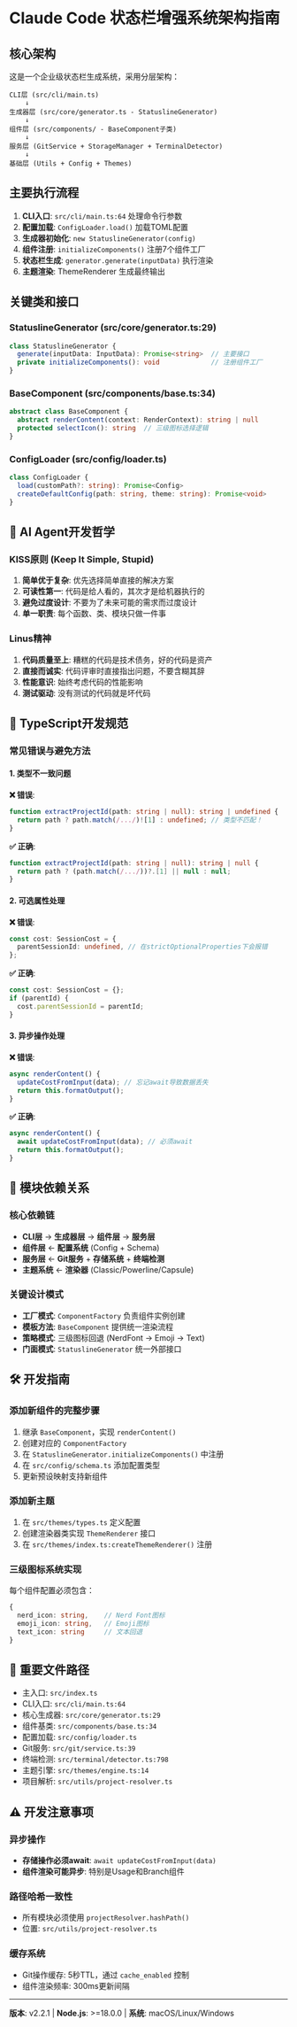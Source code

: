 # Claude Code 状态栏增强系统架构指南

## 核心架构

这是一个企业级状态栏生成系统，采用分层架构：

```
CLI层 (src/cli/main.ts)
    ↓
生成器层 (src/core/generator.ts - StatuslineGenerator)
    ↓
组件层 (src/components/ - BaseComponent子类)
    ↓
服务层 (GitService + StorageManager + TerminalDetector)
    ↓
基础层 (Utils + Config + Themes)
```

## 主要执行流程

1. **CLI入口**: `src/cli/main.ts:64` 处理命令行参数
2. **配置加载**: `ConfigLoader.load()` 加载TOML配置
3. **生成器初始化**: `new StatuslineGenerator(config)`
4. **组件注册**: `initializeComponents()` 注册7个组件工厂
5. **状态栏生成**: `generator.generate(inputData)` 执行渲染
6. **主题渲染**: ThemeRenderer 生成最终输出

## 关键类和接口

### StatuslineGenerator (src/core/generator.ts:29)
```typescript
class StatuslineGenerator {
  generate(inputData: InputData): Promise<string>  // 主要接口
  private initializeComponents(): void             // 注册组件工厂
}
```

### BaseComponent (src/components/base.ts:34)
```typescript
abstract class BaseComponent {
  abstract renderContent(context: RenderContext): string | null
  protected selectIcon(): string  // 三级图标选择逻辑
}
```

### ConfigLoader (src/config/loader.ts)
```typescript
class ConfigLoader {
  load(customPath?: string): Promise<Config>
  createDefaultConfig(path: string, theme: string): Promise<void>
}
```

## 🚨 AI Agent开发哲学

### KISS原则 (Keep It Simple, Stupid)
1. **简单优于复杂**: 优先选择简单直接的解决方案
2. **可读性第一**: 代码是给人看的，其次才是给机器执行的
3. **避免过度设计**: 不要为了未来可能的需求而过度设计
4. **单一职责**: 每个函数、类、模块只做一件事

### Linus精神
1. **代码质量至上**: 糟糕的代码是技术债务，好的代码是资产
2. **直接而诚实**: 代码评审时直接指出问题，不要含糊其辞
3. **性能意识**: 始终考虑代码的性能影响
4. **测试驱动**: 没有测试的代码就是坏代码

## 📝 TypeScript开发规范

### 常见错误与避免方法

#### 1. 类型不一致问题
**❌ 错误**:
```typescript
function extractProjectId(path: string | null): string | undefined {
  return path ? path.match(/.../)![1] : undefined; // 类型不匹配！
}
```
**✅ 正确**:
```typescript
function extractProjectId(path: string | null): string | null {
  return path ? (path.match(/.../))?.[1] || null : null;
}
```

#### 2. 可选属性处理
**❌ 错误**:
```typescript
const cost: SessionCost = {
  parentSessionId: undefined, // 在strictOptionalProperties下会报错
};
```
**✅ 正确**:
```typescript
const cost: SessionCost = {};
if (parentId) {
  cost.parentSessionId = parentId;
}
```

#### 3. 异步操作处理
**❌ 错误**:
```typescript
async renderContent() {
  updateCostFromInput(data); // 忘记await导致数据丢失
  return this.formatOutput();
}
```
**✅ 正确**:
```typescript
async renderContent() {
  await updateCostFromInput(data); // 必须await
  return this.formatOutput();
}
```

## 🔄 模块依赖关系

### 核心依赖链
- **CLI层** → **生成器层** → **组件层** → **服务层**
- **组件层** ← **配置系统** (Config + Schema)
- **服务层** ← **Git服务** + **存储系统** + **终端检测**
- **主题系统** ← **渲染器** (Classic/Powerline/Capsule)

### 关键设计模式
- **工厂模式**: `ComponentFactory` 负责组件实例创建
- **模板方法**: `BaseComponent` 提供统一渲染流程
- **策略模式**: 三级图标回退 (NerdFont → Emoji → Text)
- **门面模式**: `StatuslineGenerator` 统一外部接口

## 🛠 开发指南

### 添加新组件的完整步骤
1. 继承 `BaseComponent`，实现 `renderContent()`
2. 创建对应的 `ComponentFactory`
3. 在 `StatuslineGenerator.initializeComponents()` 中注册
4. 在 `src/config/schema.ts` 添加配置类型
5. 更新预设映射支持新组件

### 添加新主题
1. 在 `src/themes/types.ts` 定义配置
2. 创建渲染器类实现 `ThemeRenderer` 接口
3. 在 `src/themes/index.ts:createThemeRenderer()` 注册

### 三级图标系统实现
每个组件配置必须包含：
```typescript
{
  nerd_icon: string,    // Nerd Font图标
  emoji_icon: string,   // Emoji图标
  text_icon: string     // 文本回退
}
```

## 📁 重要文件路径
- 主入口: `src/index.ts`
- CLI入口: `src/cli/main.ts:64`
- 核心生成器: `src/core/generator.ts:29`
- 组件基类: `src/components/base.ts:34`
- 配置加载: `src/config/loader.ts`
- Git服务: `src/git/service.ts:39`
- 终端检测: `src/terminal/detector.ts:798`
- 主题引擎: `src/themes/engine.ts:14`
- 项目解析: `src/utils/project-resolver.ts`

## ⚠️ 开发注意事项

### 异步操作
- **存储操作必须await**: `await updateCostFromInput(data)`
- **组件渲染可能异步**: 特别是Usage和Branch组件

### 路径哈希一致性
- 所有模块必须使用 `projectResolver.hashPath()` 
- 位置: `src/utils/project-resolver.ts`

### 缓存系统
- Git操作缓存: 5秒TTL，通过 `cache_enabled` 控制
- 组件渲染频率: 300ms更新间隔

---
**版本**: v2.2.1 | **Node.js**: >=18.0.0 | **系统**: macOS/Linux/Windows